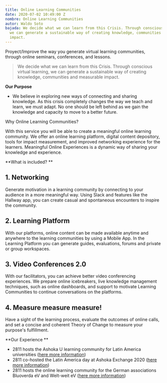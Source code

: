 ```yaml
---
title: Online Learning Communities
date: 2020-07-02 10:49:00 Z
nombre: Online Learning Communities
autor: Waldo Soto
bajada: We decide what we can learn from this Crisis. Through conscious virtual learning,
  we can generate a sustainable way of creating knowledge, communities and measurable
  impact.
---
```


Proyect/Improve the way you generate virtual
learning communities, through online seminars, conferences, and lessons.
<!--mas-->

> We decide what we can learn from this Crisis. Through conscious virtual learning, we can generate a sustainable way of creating knowledge, communities and measurable impact.

**Our Purpose**

* We believe in exploring new ways of connecting and sharing  knowledge.
As this crisis completely changes the way we teach and learn, we must adapt.
No one should be left behind as we gain the knowledge and capacity to  move to a better future.

Why Online Learning Communities?

With this service you will be able to create a meaningful online learning community. We offer an online learning platform, digital content depository, tools for impact measurement, and improved networking experience for the learners. Meaningful Online Experiences is a dynamic way of sharing your knowledge and experience.

**What is included?
**
## 1. Networking

Generate motivation in a learning community by connecting to your audience in a more meaningful way. Using Slack and features like the Hallway app, you can create casual and spontaneous encounters
to inspire the community.

## 2. Learning Platform

With our platforms, online content can be made available anytime and anywhere to the learning communities by using a Mobile App. In the Learning Platform you can generate guides, evaluations, forums and private or group workspaces.

## 3. Video Conferences 2.0

With our facilitators, you can achieve better video conferencing experiences. We prepare online icebreakers, live knowledge management techniques, such as online dashboards, and support to motivate Learning Communities to continue conversations on the platforms. 

## 4. Measure measure measure!

Have a sight of the learning process, evaluate the outcomes of online calls, and set a concise and coherent Theory of Change to measure your purpose's fulfillment.

**Our Experience
**

* 2811 hosts the Ashoka U learning community for Latin America universities ([here more information](https://ashokau.org/commons/latam/))
* 2811 co-hosted the Latin America day at Ashoka Exchange 2020 ([here more information](https://ashokau.org/exchange/))
* 2811 hosts the online learning community for the German associations Bluoverda eV and Welt-weit eV ([here more information](https://bluoverda.home.blog/2020/05/25/online-workshop-on-project-monitoring-and-reporting/))



